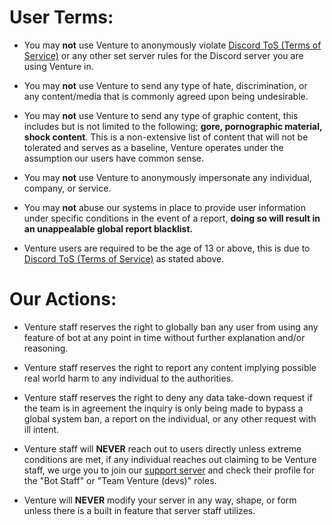 # User Terms:
- You may **not** use Venture to anonymously violate [Discord ToS (Terms of Service)](https://discord.com/terms/) or any other set server rules for the Discord server you are using Venture in.

- You may **not** use Venture to send any type of hate, discrimination, or any content/media that is commonly agreed upon being undesirable.

- You may **not** use Venture to send any type of graphic content, this includes but is not limited to the following; **gore, pornographic material, shock content**. This is a non-extensive list of content that will not be tolerated and serves as a baseline, Venture operates under the assumption our users have common sense.

- You may **not** use Venture to anonymously impersonate any individual, company, or service. 

- You may **not** abuse our systems in place to provide user information under specific conditions in the event of a report, **doing so will result in an unappealable global report blacklist.**

- Venture users are required to be the age of 13 or above, this is due to [Discord ToS (Terms of Service)](https://discord.com/terms/) as stated above.

# Our Actions:
- Venture staff reserves the right to globally ban any user from using any feature of bot at any point in time without further explanation and/or reasoning.

- Venture staff reserves the right to report any content implying possible real world harm to any individual to the authorities.

- Venture staff reserves the right to deny any data take-down request if the team is in agreement the inquiry is only being made to bypass a global system ban, a report on the individual, or any other request with ill intent.

- Venture staff will **NEVER** reach out to users directly unless extreme conditions are met, if any individual reaches out claiming to be Venture staff, we urge you to join our [support server](https://discord.gg/47zwGyHCtW) and check their profile for the "Bot Staff" or "Team Venture (devs)" roles.

- Venture will **NEVER** modify your server in any way, shape, or form unless there is a built in feature that server staff utilizes.
